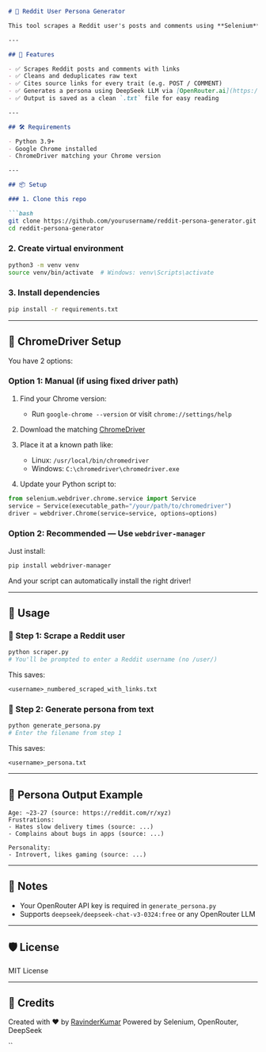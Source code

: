 ````markdown
# 🧠 Reddit User Persona Generator

This tool scrapes a Reddit user's posts and comments using **Selenium**, then analyzes the data using **LLMs (like DeepSeek)** to generate a full **user persona** — including traits like behavior, frustrations, motivations, and personality, with proper citation links.

---

## 🚀 Features

- ✅ Scrapes Reddit posts and comments with links
- ✅ Cleans and deduplicates raw text
- ✅ Cites source links for every trait (e.g. POST / COMMENT)
- ✅ Generates a persona using DeepSeek LLM via [OpenRouter.ai](https://openrouter.ai/)
- ✅ Output is saved as a clean `.txt` file for easy reading

---

## 🛠️ Requirements

- Python 3.9+
- Google Chrome installed
- ChromeDriver matching your Chrome version

---

## 📦 Setup

### 1. Clone this repo

```bash
git clone https://github.com/yourusername/reddit-persona-generator.git
cd reddit-persona-generator
````

### 2. Create virtual environment

```bash
python3 -m venv venv
source venv/bin/activate  # Windows: venv\Scripts\activate
```

### 3. Install dependencies

```bash
pip install -r requirements.txt
```

---

## 🔧 ChromeDriver Setup

You have 2 options:

### Option 1: Manual (if using fixed driver path)

1. Find your Chrome version:

   * Run `google-chrome --version` or visit `chrome://settings/help`
2. Download the matching [ChromeDriver](https://chromedriver.chromium.org/downloads)
3. Place it at a known path like:

   * Linux: `/usr/local/bin/chromedriver`
   * Windows: `C:\chromedriver\chromedriver.exe`
4. Update your Python script to:

```python
from selenium.webdriver.chrome.service import Service
service = Service(executable_path="/your/path/to/chromedriver")
driver = webdriver.Chrome(service=service, options=options)
```

### Option 2: Recommended — Use `webdriver-manager`

Just install:

```bash
pip install webdriver-manager
```

And your script can automatically install the right driver!

---

## 🧪 Usage

### 🔹 Step 1: Scrape a Reddit user

```bash
python scraper.py
# You'll be prompted to enter a Reddit username (no /user/)
```

This saves:

```
<username>_numbered_scraped_with_links.txt
```

### 🔸 Step 2: Generate persona from text

```bash
python generate_persona.py
# Enter the filename from step 1
```

This saves:

```
<username>_persona.txt
```

---

## 🧠 Persona Output Example

```
Age: ~23-27 (source: https://reddit.com/r/xyz)
Frustrations:
- Hates slow delivery times (source: ...)
- Complains about bugs in apps (source: ...)

Personality:
- Introvert, likes gaming (source: ...)
```

---

## 📌 Notes

* Your OpenRouter API key is required in `generate_persona.py`
* Supports `deepseek/deepseek-chat-v3-0324:free` or any OpenRouter LLM

---

## 🛡️ License

MIT License

---

## 🙌 Credits

Created with ❤️ by [RavinderKumar](https://github.com/akatsuki-uchiha-itachi)
Powered by Selenium, OpenRouter, DeepSeek

``
